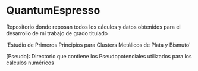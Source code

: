 # QuantumEspresso

Repositorio donde reposan todos los cáculos y datos obtenidos para el desarrollo de mi trabajo de grado titulado

'Estudio de Primeros Principios para Clusters Metálicos de Plata y Bismuto'


[Pseudo]: Directorio que contiene los Pseudopotenciales utilizados para los cálculos numéricos

